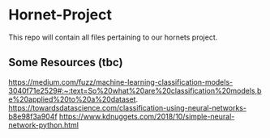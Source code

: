 # Hornet-Project
This repo will contain all files pertaining to our hornets project. 

## Some Resources (tbc)
https://medium.com/fuzz/machine-learning-classification-models-3040f71e2529#:~:text=So%20what%20are%20classification%20models,be%20applied%20to%20a%20dataset.
https://towardsdatascience.com/classification-using-neural-networks-b8e98f3a904f
https://www.kdnuggets.com/2018/10/simple-neural-network-python.html
